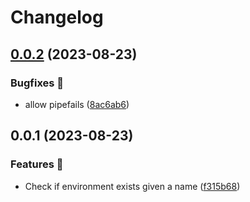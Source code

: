 # Changelog

## [0.0.2](https://github.com/paulschuberth/environments-action/compare/v0.0.1...v0.0.2) (2023-08-23)


### Bugfixes 🐛

* allow pipefails ([8ac6ab6](https://github.com/paulschuberth/environments-action/commit/8ac6ab630bf9c01e1e2954d48fe3bfd88371afb1))

## 0.0.1 (2023-08-23)


### Features 🚀

* Check if environment exists given a name ([f315b68](https://github.com/paulschuberth/environments-action/commit/f315b686cd315c5cef14dbaeb86895421ce1d0a1))
